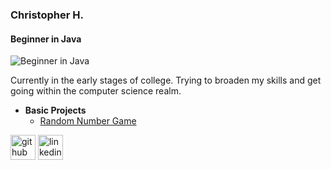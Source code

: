 ### Christopher H.
#### Beginner in Java 
![Beginner in Java ](https://media.licdn.com/dms/image/D5616AQGKSghu4a6sdg/profile-displaybackgroundimage-shrink_350_1400/0/1667429436597?e=1677110400&v=beta&t=Qog-dF0oaJtxuO9sZhAE1S_JUGqFtrDbdW8LAPfyIKs)

Currently in the early stages of college. Trying to broaden my skills and get going within the computer science realm.

- <b> Basic Projects </b>
  - [Random Number Game](https://github.com/DoubleDully/Basic-Random-Number)

[<img src='https://cdn.jsdelivr.net/npm/simple-icons@3.0.1/icons/github.svg' alt='github' height='40'>](https://github.com/DoubleDully)  [<img src='https://cdn.jsdelivr.net/npm/simple-icons@3.0.1/icons/linkedin.svg' alt='linkedin' height='40'>](https://www.linkedin.com/in/chrishudson23/)  


